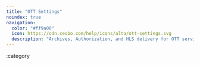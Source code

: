 ```yaml
---
title: "OTT Settings"
noindex: true
navigation:
  color: "#ff9a00"
  icon: https://cdn.cesbo.com/help/icons/alta/ott-settings.svg
  description: "Archives, Authorization, and HLS delivery for OTT service with Cesbo Alta"
---
```


:category
